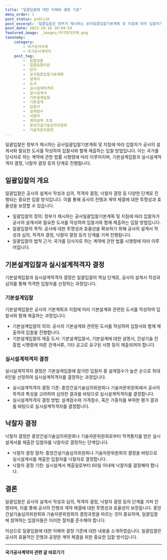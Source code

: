 ```yaml
---
title: "일괄입찰에 대한 이해와 결정 기준"
menu_order: 1
post_status: publish
post_excerpt: '일괄입찰은 정부가 제시하는 공사일괄입찰기본계획 및 지침에 따라 입찰자가 공사의 설계서와 필요한 도서를 작성하여 입찰서와 함께 제출하는 입찰 방법입니다. 이는 국가를 당사자로 하는 계약에 관한 법률 시행령에 따라 이루어지며, 기본설계입찰과 실시설계적격자 결정, 낙찰자 결정 등의 단계로 진행됩니다.'
post_date: 2023-10-16 20:04:54
featured_image: _images/국가및지자체.png
taxonomy:
    category:
        - 국가및지자체
        - 국가공사계약자
    post_tag:
        -  일괄입찰
        -  일괄입찰이란
        -  턴키
        -  공사일괄입찰기본계획
        -  설계서
        -  도서
        -  실시설계적격자
        -  실시설계서
        -  기본설계입찰
        -  기본설계
        -  입찰서
        -  설계점수
        -  낙찰자
        -  계약금액 조정
        -  중앙건설기술심의위원회
        -  기술자문위원회
---
```



일괄입찰은 정부가 제시하는 공사일괄입찰기본계획 및 지침에 따라 입찰자가 공사의 설계서와 필요한 도서를 작성하여 입찰서와 함께 제출하는 입찰 방법입니다. 이는 국가를 당사자로 하는 계약에 관한 법률 시행령에 따라 이루어지며, 기본설계입찰과 실시설계적격자 결정, 낙찰자 결정 등의 단계로 진행됩니다.

##  일괄입찰의 개요

일괄입찰은 공사의 설계서 작성과 심의, 적격자 결정, 낙찰자 결정 등 다양한 단계로 진행되는 중요한 입찰 방식입니다. 이를 통해 공사의 진행과 계약 체결에 대한 투명성과 효율성을 보장할 수 있습니다.

- 일괄입찰의 정의: 정부가 제시하는 공사일괄입찰기본계획 및 지침에 따라 입찰자가 공사의 설계서와 필요한 도서를 작성하여 입찰서와 함께 제출하는 입찰 방법입니다.
- 일괄입찰의 목적: 공사에 대한 투명성과 효율성을 확보하기 위해 공사의 설계서 작성과 심의, 적격자 결정, 낙찰자 결정 등의 단계를 거쳐 진행됩니다.
- 일괄입찰의 법적 근거: 국가를 당사자로 하는 계약에 관한 법률 시행령에 따라 이루어집니다.

##  기본설계입찰과 실시설계적격자 결정

기본설계입찰과 실시설계적격자 결정은 일괄입찰의 핵심 단계로, 공사의 설계서 작성과 심의를 통해 적격한 입찰자를 선정하는 과정입니다.

### 기본설계입찰

기본설계입찰은 공사의 기본계획과 지침에 따라 기본설계와 관련된 도서를 작성하여 입찰서와 함께 제출하는 과정입니다.

- 기본설계입찰의 의의: 공사의 기본설계와 관련된 도서를 작성하여 입찰서와 함께 제출하여 입찰을 진행합니다.
- 기본설계입찰의 제출 도서: 기본설계입찰서, 기본설계에 대한 설명서, 건설기술 진흥법 시행령에 따른 관계서류, 기타 공고로 요구된 사항 등이 제출되어야 합니다.

### 실시설계적격자 결정

실시설계적격자 결정은 기본설계입찰에 참가한 입찰자 중 설계점수가 높은 순으로 최대 6인을 선정하여 실시설계적격자를 결정하는 과정입니다.

- 실시설계적격자 결정 기준: 중앙건설기술심의위원회나 기술자문위원회에서 공사의 목적과 특성을 고려하여 심의한 결과를 바탕으로 실시설계적격자를 결정합니다.
- 실시설계적격자 결정 방법: 설계점수와 가격점수, 혹은 가중치를 부여한 평가 결과를 바탕으로 실시설계적격자를 결정합니다.

##  낙찰자 결정

낙찰자 결정은 중앙건설기술심의위원회나 기술자문위원회로부터 적격통지를 받은 실시설계서를 제출한 입찰자를 낙찰자로 결정하는 단계입니다.

- 낙찰자 결정 절차: 중앙건설기술심의위원회나 기술자문위원회의 결정을 바탕으로 실시설계서를 제출한 입찰자를 낙찰자로 결정합니다.
- 낙찰자 결정 기한: 실시설계서 제출일로부터 60일 이내에 낙찰자를 결정해야 합니다.

## 결론

일괄입찰은 공사의 설계서 작성과 심의, 적격자 결정, 낙찰자 결정 등의 단계를 거쳐 진행되며, 이를 통해 공사의 진행과 계약 체결에 대한 투명성과 효율성이 보장됩니다. 중앙건설기술심의위원회와 기술자문위원회의 결정과정을 따르는 것이 중요하며, 일괄입찰에 참여하는 입찰자들은 이러한 절차를 준수해야 합니다.

이상으로 일괄입찰에 대한 이해와 결정 기준에 대한 내용을 소개하였습니다. 일괄입찰은 공사의 효율적인 진행과 공정한 계약 체결을 위한 중요한 입찰 방식입니다.
<!-- wp:separator -->
<hr class="wp-block-separator has-alpha-channel-opacity"/>
<!-- /wp:separator -->

<!-- wp:group {"backgroundColor":"base","layout":{"type":"constrained"}} -->
<div class="wp-block-group has-base-background-color has-background"><!-- wp:paragraph {"align":"center","fontSize":"medium"} -->
<p class="has-text-align-center has-large-font-size"><strong>국가공사계약자 관련 글 바로가기</strong></p>
<!-- /wp:paragraph -->


<!-- wp:latest-posts {"categories":[{"id":6878,"count":19,"description":"","link":"https://uknowlaw.com/category/%ea%b5%ad%ea%b0%80%ea%b3%b5%ec%82%ac%ea%b3%84%ec%95%bd%ec%9e%90/","name":"국가공사계약자","slug":"국가공사계약자","taxonomy":"category","parent":0,"meta":[],"_links":{"self":[{"href":"https://uknowlaw.com/wp-json/wp/v2/categories/6878"}],"collection":[{"href":"https://uknowlaw.com/wp-json/wp/v2/categories"}],"about":[{"href":"https://uknowlaw.com/wp-json/wp/v2/taxonomies/category"}],"wp:post_type":[{"href":"https://uknowlaw.com/wp-json/wp/v2/posts?categories=6878"}],"curies":[{"name":"wp","href":"https://api.w.org/{rel}","templated":true}]}}],"postsToShow":100,"excerptLength":28,"postLayout":"grid","columns":2,"featuredImageAlign":"left","featuredImageSizeSlug":"large","fontSize":18px} /--></div>
<!-- /wp:group -->
